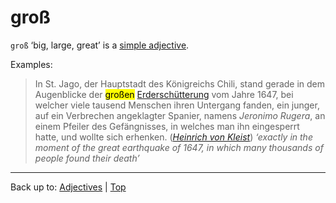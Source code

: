 # groß

`groß` ‘big, large, great’ is a [simple adjective](../../simpleAdjectives.md). 

Examples:

> In St. Jago, der Hauptstadt des Königreichs Chili, stand gerade in dem Augenblicke der <mark>großen</mark> [Erderschütterung](../../../nouns/e/er/Erderschuetterung.md) vom Jahre 1647, bei welcher viele tausend Menschen ihren Untergang fanden, ein junger, auf ein Verbrechen angeklagter Spanier, namens *Jeronimo Rugera*, an einem Pfeiler des Gefängnisses, in welches man ihn eingesperrt hatte, und wollte sich erhenken. (*[Heinrich von Kleist](../../../texts/Kleist/DasErdbebenInChili.md)*) *‘exactly in the moment of the great earthquake of 1647, in which many thousands of people found their death’*

----

Back up to: [Adjectives](../../index.md) | [Top](../../../index.md)
